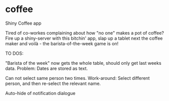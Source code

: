 # coffee
Shiny Coffee app


Tired of co-workes complaining about how "no one" makes a pot of coffee?
Fire up a shiny-server with this bitchin' app, slap up a tablet next the coffee maker and voilà - the barista-of-the-week game is on!




TO DOS:

"Barista of the week" now gets the whole table, should only get last weeks data.
Problem: Dates are stored as text.

Can not select same person two times. Work-around: Select different person, and then re-select the relevant name.

Auto-hide of notification dialogue

